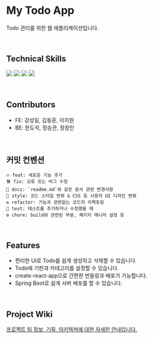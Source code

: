 # My Todo App

Todo 관리를 위한 웹 애플리케이션입니다.

<br>

## Technical Skills

<p>

<img src="https://img.shields.io/badge/React-05122A?style=flat&logo=React&logoColor=React"/>
<img src="https://img.shields.io/badge/-CSS-05122A?style=flat&logo=CSS3&logoColor=1572B6"/>
<img src="https://img.shields.io/badge/-HTML-05122A?style=flat&logo=HTML5"/>
<img src="https://img.shields.io/badge/-JavaScript-05122A?style=flat&logo=JavaScript"/>

</p>

<br>

## Contributors

- FE: 강성일, 김동훈, 이지원
- BE: 한도석, 정승관, 정창인

<br>

## 커밋 컨벤션

```
🔥 feat: 새로운 기능 추가
🛠️ fix: 오류 또는 버그 수정
📝 docs: `readme.md`와 같은 문서 관련 변경사항
🎨 style: 코드 스타일 변화 & CSS 등 사용자 UI 디자인 변화
♻️ refactor: 기능과 관련없는 코드의 리팩토링
🥽 test: 테스트를 추가하거나 수정했을 때
⚙️ chore: build와 관련된 부분, 패키지 매니저 설정 등
```

<br>

## Features

- 편리한 UI로 Todo를 쉽게 생성하고 삭제할 수 있습니다.
- Todo에 기한과 카테고리를 설정할 수 있습니다.
- create-react-app으로 간편한 번들링과 배포가 가능합니다.
- Spring Boot로 쉽게 서버 배포를 할 수 있습니다.

<br>

## Project Wiki

[프로젝트 팀 정보, 기획, 아키텍쳐에 대한 자세한 안내입니다.](https://www.notion.so/codestates/i-536fb4ddf0e34032bb054ddfe93e0793?pvs=4)

